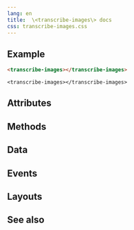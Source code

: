 ```yaml
---
lang: en
title:  \<transcribe-images\> docs
css: transcribe-images.css
---
```


<main>

<section id=example>

## Example


```html
<transcribe-images></transcribe-images>
```

```{=html}
<transcribe-images></transcribe-images>
```



</section>

<section id=attributes>

## Attributes

</section>

<section id=methods>

## Methods

</section>

<section id=data>

## Data

</section>

<section id=events>

## Events

</section>

<section id=layouts>

## Layouts

</section>

<section id=see-also>

## See also

</main>


<script type="module">
import {TranscribeImages} from './TranscribeImages.js'

window.transcribeImages = document.querySelector('transcribe-images')
</script>

